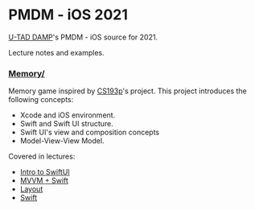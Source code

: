 # PMDM - iOS  2021  

[U-TAD DAMP](https://u-tad.com/estudios/cfgs-en-desarrollo-aplicaciones-multiplataforma-dual)'s PMDM - iOS source for 2021.

Lecture notes and examples.

[1]:	https://u-tad.com/estudios/cfgs-en-desarrollo-aplicaciones-multiplataforma-dual

### [Memory/](https://github.com/gnuaha7/pmdm2021/tree/main/Memory)

Memory game inspired by [CS193p](https://cs193p.sites.stanford.edu)'s project. This project introduces the following concepts:
- Xcode and iOS environment.
- Swift and Swift UI structure.
- Swift UI's view and composition concepts
- Model-View-View Model.

Covered in lectures:
- [Intro to SwiftUI](Slides/Lecture_1_PMDM_iOS.pdf)
- [MVVM + Swift](Slides/Lecture_2_PMDM_iOS.pdf)
- [Layout](Slides/Lecture_3_PMDM_iOS.pdf)
- [Swift](Slides/Lecture_4_PMDM_iOS.pdf)
